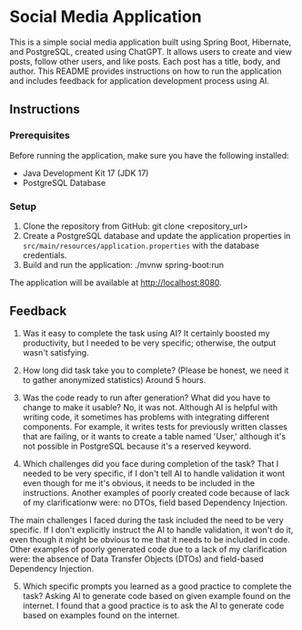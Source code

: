 # Social Media Application

This is a simple social media application built using Spring Boot, Hibernate, and PostgreSQL, created using ChatGPT. 
It allows users to create and view posts, follow other users, and like posts. Each post has a title, body, and author. 
This README provides instructions on how to run the application and includes feedback for application development process using AI.

## Instructions

### Prerequisites

Before running the application, make sure you have the following installed:

- Java Development Kit 17 (JDK 17)
- PostgreSQL Database

### Setup

1. Clone the repository from GitHub: git clone <repository_url>
2. Create a PostgreSQL database and update the application properties in `src/main/resources/application.properties` with the database credentials.
3. Build and run the application: ./mvnw spring-boot:run

The application will be available at [http://localhost:8080](http://localhost:8080).

## Feedback

1. Was it easy to complete the task using AI?
It certainly boosted my productivity, but I needed to be very specific; otherwise, the output wasn't satisfying.  

2. How long did task take you to complete? (Please be honest, we need it to gather anonymized statistics)
Around 5 hours.

3. Was the code ready to run after generation? What did you have to change to make it usable?
No, it was not. Although AI is helpful with writing code, it sometimes has problems with integrating different components. For example, it writes tests for previously written classes that are failing, or it wants to create a table named 'User,' although it's not possible in PostgreSQL because it's a reserved keyword.

4. Which challenges did you face during completion of the task?
That I needed to be very specific, if I don't tell AI to handle validation it wont even though for me it's obvious, it needs to be included in the instructions. Another examples of poorly created code because of lack of my clarificationw were: no DTOs, field based Dependency Injection.

The main challenges I faced during the task included the need to be very specific. If I don't explicitly instruct the AI to handle validation, it won't do it, even though it might be obvious to me that it needs to be included in code. Other examples of poorly generated code due to a lack of my clarification were: the absence of Data Transfer Objects (DTOs) and field-based Dependency Injection.

5. Which specific prompts you learned as a good practice to complete the task?
Asking AI to generate code based on given example found on the internet.
I found that a good practice is to ask the AI to generate code based on examples found on the internet.
